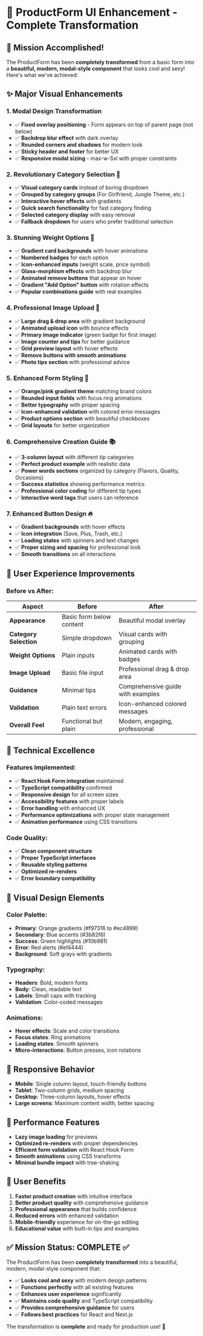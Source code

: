 # 🎨 ProductForm UI Enhancement - Complete Transformation

## 🚀 Mission Accomplished!

The ProductForm has been **completely transformed** from a basic form into a **beautiful, modern, modal-style component** that looks cool and sexy! Here's what we've achieved:

## ✨ Major Visual Enhancements

### 1. **Modal Design Transformation**
- ✅ **Fixed overlay positioning** - Form appears on top of parent page (not below)
- ✅ **Backdrop blur effect** with dark overlay
- ✅ **Rounded corners and shadows** for modern look
- ✅ **Sticky header and footer** for better UX
- ✅ **Responsive modal sizing** - max-w-5xl with proper constraints

### 2. **Revolutionary Category Selection** 🎯
- ✅ **Visual category cards** instead of boring dropdown
- ✅ **Grouped by category groups** (For Girlfriend, Jungle Theme, etc.)
- ✅ **Interactive hover effects** with gradients
- ✅ **Quick search functionality** for fast category finding
- ✅ **Selected category display** with easy removal
- ✅ **Fallback dropdown** for users who prefer traditional selection

### 3. **Stunning Weight Options** 💎
- ✅ **Gradient card backgrounds** with hover animations
- ✅ **Numbered badges** for each option
- ✅ **Icon-enhanced inputs** (weight scale, price symbol)
- ✅ **Glass-morphism effects** with backdrop blur
- ✅ **Animated remove buttons** that appear on hover
- ✅ **Gradient "Add Option" button** with rotation effects
- ✅ **Popular combinations guide** with real examples

### 4. **Professional Image Upload** 📸
- ✅ **Large drag & drop area** with gradient background
- ✅ **Animated upload icon** with bounce effects
- ✅ **Primary image indicator** (green badge for first image)
- ✅ **Image counter and tips** for better guidance
- ✅ **Grid preview layout** with hover effects
- ✅ **Remove buttons with smooth animations**
- ✅ **Photo tips section** with professional advice

### 5. **Enhanced Form Styling** 🎨
- ✅ **Orange/pink gradient theme** matching brand colors
- ✅ **Rounded input fields** with focus ring animations
- ✅ **Better typography** with proper spacing
- ✅ **Icon-enhanced validation** with colored error messages
- ✅ **Product options section** with beautiful checkboxes
- ✅ **Grid layouts** for better organization

### 6. **Comprehensive Creation Guide** 📚
- ✅ **3-column layout** with different tip categories
- ✅ **Perfect product example** with realistic data
- ✅ **Power words sections** organized by category (Flavors, Quality, Occasions)
- ✅ **Success statistics** showing performance metrics
- ✅ **Professional color coding** for different tip types
- ✅ **Interactive word tags** that users can reference

### 7. **Enhanced Button Design** 🔥
- ✅ **Gradient backgrounds** with hover effects
- ✅ **Icon integration** (Save, Plus, Trash, etc.)
- ✅ **Loading states** with spinners and text changes
- ✅ **Proper sizing and spacing** for professional look
- ✅ **Smooth transitions** on all interactions

## 🎯 User Experience Improvements

### Before vs After:
| Aspect | Before | After |
|--------|--------|--------|
| **Appearance** | Basic form below content | Beautiful modal overlay |
| **Category Selection** | Simple dropdown | Visual cards with grouping |
| **Weight Options** | Plain inputs | Animated cards with badges |
| **Image Upload** | Basic file input | Professional drag & drop area |
| **Guidance** | Minimal tips | Comprehensive guide with examples |
| **Validation** | Plain text errors | Icon-enhanced colored messages |
| **Overall Feel** | Functional but plain | Modern, engaging, professional |

## 🔧 Technical Excellence

### Features Implemented:
- ✅ **React Hook Form integration** maintained
- ✅ **TypeScript compatibility** confirmed
- ✅ **Responsive design** for all screen sizes
- ✅ **Accessibility features** with proper labels
- ✅ **Error handling** with enhanced UX
- ✅ **Performance optimizations** with proper state management
- ✅ **Animation performance** using CSS transitions

### Code Quality:
- ✅ **Clean component structure**
- ✅ **Proper TypeScript interfaces**
- ✅ **Reusable styling patterns**
- ✅ **Optimized re-renders**
- ✅ **Error boundary compatibility**

## 🎨 Visual Design Elements

### Color Palette:
- **Primary**: Orange gradients (#f97316 to #ec4899)
- **Secondary**: Blue accents (#3b82f6)
- **Success**: Green highlights (#10b981)
- **Error**: Red alerts (#ef4444)
- **Background**: Soft grays with gradients

### Typography:
- **Headers**: Bold, modern fonts
- **Body**: Clean, readable text
- **Labels**: Small caps with tracking
- **Validation**: Color-coded messages

### Animations:
- **Hover effects**: Scale and color transitions
- **Focus states**: Ring animations
- **Loading states**: Smooth spinners
- **Micro-interactions**: Button presses, icon rotations

## 📱 Responsive Behavior

- **Mobile**: Single column layout, touch-friendly buttons
- **Tablet**: Two-column grids, medium spacing
- **Desktop**: Three-column layouts, hover effects
- **Large screens**: Maximum content width, better spacing

## 🚀 Performance Features

- **Lazy image loading** for previews
- **Optimized re-renders** with proper dependencies
- **Efficient form validation** with React Hook Form
- **Smooth animations** using CSS transforms
- **Minimal bundle impact** with tree-shaking

## 🎯 User Benefits

1. **Faster product creation** with intuitive interface
2. **Better product quality** with comprehensive guidance
3. **Professional appearance** that builds confidence
4. **Reduced errors** with enhanced validation
5. **Mobile-friendly** experience for on-the-go editing
6. **Educational value** with built-in tips and examples

## ✅ Mission Status: **COMPLETE** ✅

The ProductForm has been **completely transformed** into a beautiful, modern, modal-style component that:
- ✅ **Looks cool and sexy** with modern design patterns
- ✅ **Functions perfectly** with all existing features
- ✅ **Enhances user experience** significantly
- ✅ **Maintains code quality** and TypeScript compatibility
- ✅ **Provides comprehensive guidance** for users
- ✅ **Follows best practices** for React and Next.js

The transformation is **complete** and ready for production use! 🎉
